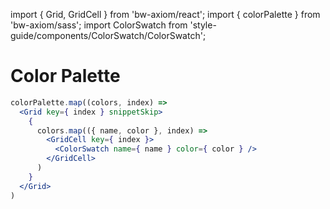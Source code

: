 import { Grid, GridCell } from 'bw-axiom/react';
import { colorPalette } from 'bw-axiom/sass';
import ColorSwatch from 'style-guide/components/ColorSwatch/ColorSwatch';


# Color Palette

```jsx
colorPalette.map((colors, index) =>
  <Grid key={ index } snippetSkip>
    {
      colors.map(({ name, color }, index) =>
        <GridCell key={ index }>
          <ColorSwatch name={ name } color={ color } />
        </GridCell>
      )
    }
  </Grid>
)
```

